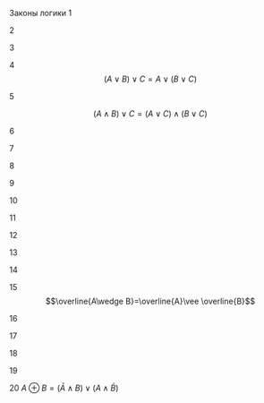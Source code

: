 Законы логики
1


2


3


4 $$\left( A\vee B \right)\vee C= A\vee \left( B\vee C \right)$$


5 

$$(A \wedge B) \vee C=(A \vee C) \wedge (B \vee C)$$

6


7

8


9


10


11


12


13


14


15 $$\overline{A\wedge B}=\overline{A}\vee \overline{B}$$


16


17


18


19


20
$A \oplus B = (\bar A \wedge B) \vee (A \wedge \bar B)$




